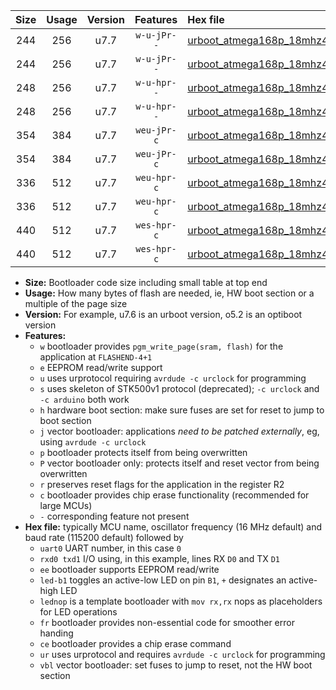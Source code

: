 |Size|Usage|Version|Features|Hex file|
|:-:|:-:|:-:|:-:|:--|
|244|256|u7.7|`w-u-jPr--`|[urboot_atmega168p_18mhz432_2400bps_uart0_rxd0_txd1_led+b5_ur_vbl.hex](https://raw.githubusercontent.com/stefanrueger/urboot.hex/main/mcus/atmega168p/fcpu_18mhz432/2400_bps/urboot_atmega168p_18mhz432_2400bps_uart0_rxd0_txd1_led+b5_ur_vbl.hex)|
|244|256|u7.7|`w-u-jPr--`|[urboot_atmega168p_18mhz432_2400bps_uart0_rxd0_txd1_lednop_ur_vbl.hex](https://raw.githubusercontent.com/stefanrueger/urboot.hex/main/mcus/atmega168p/fcpu_18mhz432/2400_bps/urboot_atmega168p_18mhz432_2400bps_uart0_rxd0_txd1_lednop_ur_vbl.hex)|
|248|256|u7.7|`w-u-hpr--`|[urboot_atmega168p_18mhz432_2400bps_uart0_rxd0_txd1_led+b5_fr_ur.hex](https://raw.githubusercontent.com/stefanrueger/urboot.hex/main/mcus/atmega168p/fcpu_18mhz432/2400_bps/urboot_atmega168p_18mhz432_2400bps_uart0_rxd0_txd1_led+b5_fr_ur.hex)|
|248|256|u7.7|`w-u-hpr--`|[urboot_atmega168p_18mhz432_2400bps_uart0_rxd0_txd1_lednop_fr_ur.hex](https://raw.githubusercontent.com/stefanrueger/urboot.hex/main/mcus/atmega168p/fcpu_18mhz432/2400_bps/urboot_atmega168p_18mhz432_2400bps_uart0_rxd0_txd1_lednop_fr_ur.hex)|
|354|384|u7.7|`weu-jPr-c`|[urboot_atmega168p_18mhz432_2400bps_uart0_rxd0_txd1_ee_led+b5_fr_ce_ur_vbl.hex](https://raw.githubusercontent.com/stefanrueger/urboot.hex/main/mcus/atmega168p/fcpu_18mhz432/2400_bps/urboot_atmega168p_18mhz432_2400bps_uart0_rxd0_txd1_ee_led+b5_fr_ce_ur_vbl.hex)|
|354|384|u7.7|`weu-jPr-c`|[urboot_atmega168p_18mhz432_2400bps_uart0_rxd0_txd1_ee_lednop_fr_ce_ur_vbl.hex](https://raw.githubusercontent.com/stefanrueger/urboot.hex/main/mcus/atmega168p/fcpu_18mhz432/2400_bps/urboot_atmega168p_18mhz432_2400bps_uart0_rxd0_txd1_ee_lednop_fr_ce_ur_vbl.hex)|
|336|512|u7.7|`weu-hpr-c`|[urboot_atmega168p_18mhz432_2400bps_uart0_rxd0_txd1_ee_led+b5_fr_ce_ur.hex](https://raw.githubusercontent.com/stefanrueger/urboot.hex/main/mcus/atmega168p/fcpu_18mhz432/2400_bps/urboot_atmega168p_18mhz432_2400bps_uart0_rxd0_txd1_ee_led+b5_fr_ce_ur.hex)|
|336|512|u7.7|`weu-hpr-c`|[urboot_atmega168p_18mhz432_2400bps_uart0_rxd0_txd1_ee_lednop_fr_ce_ur.hex](https://raw.githubusercontent.com/stefanrueger/urboot.hex/main/mcus/atmega168p/fcpu_18mhz432/2400_bps/urboot_atmega168p_18mhz432_2400bps_uart0_rxd0_txd1_ee_lednop_fr_ce_ur.hex)|
|440|512|u7.7|`wes-hpr-c`|[urboot_atmega168p_18mhz432_2400bps_uart0_rxd0_txd1_ee_led+b5_fr_ce.hex](https://raw.githubusercontent.com/stefanrueger/urboot.hex/main/mcus/atmega168p/fcpu_18mhz432/2400_bps/urboot_atmega168p_18mhz432_2400bps_uart0_rxd0_txd1_ee_led+b5_fr_ce.hex)|
|440|512|u7.7|`wes-hpr-c`|[urboot_atmega168p_18mhz432_2400bps_uart0_rxd0_txd1_ee_lednop_fr_ce.hex](https://raw.githubusercontent.com/stefanrueger/urboot.hex/main/mcus/atmega168p/fcpu_18mhz432/2400_bps/urboot_atmega168p_18mhz432_2400bps_uart0_rxd0_txd1_ee_lednop_fr_ce.hex)|

- **Size:** Bootloader code size including small table at top end
- **Usage:** How many bytes of flash are needed, ie, HW boot section or a multiple of the page size
- **Version:** For example, u7.6 is an urboot version, o5.2 is an optiboot version
- **Features:**
  + `w` bootloader provides `pgm_write_page(sram, flash)` for the application at `FLASHEND-4+1`
  + `e` EEPROM read/write support
  + `u` uses urprotocol requiring `avrdude -c urclock` for programming
  + `s` uses skeleton of STK500v1 protocol (deprecated); `-c urclock` and `-c arduino` both work
  + `h` hardware boot section: make sure fuses are set for reset to jump to boot section
  + `j` vector bootloader: applications *need to be patched externally*, eg, using `avrdude -c urclock`
  + `p` bootloader protects itself from being overwritten
  + `P` vector bootloader only: protects itself and reset vector from being overwritten
  + `r` preserves reset flags for the application in the register R2
  + `c` bootloader provides chip erase functionality (recommended for large MCUs)
  + `-` corresponding feature not present
- **Hex file:** typically MCU name, oscillator frequency (16 MHz default) and baud rate (115200 default) followed by
  + `uart0` UART number, in this case `0`
  + `rxd0 txd1` I/O using, in this example, lines RX `D0` and TX `D1`
  + `ee` bootloader supports EEPROM read/write
  + `led-b1` toggles an active-low LED on pin `B1`, `+` designates an active-high LED
  + `lednop` is a template bootloader with `mov rx,rx` nops as placeholders for LED operations
  + `fr` bootloader provides non-essential code for smoother error handing
  + `ce` bootloader provides a chip erase command
  + `ur` uses urprotocol and requires `avrdude -c urclock` for programming
  + `vbl` vector bootloader: set fuses to jump to reset, not the HW boot section
